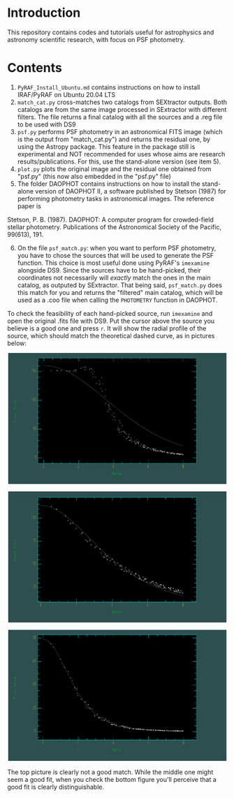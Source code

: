 # Introduction

This repository contains codes and tutorials useful for astrophysics and astronomy scientific research, with focus on PSF photometry.

# Contents

1. ```PyRAF_Install_Ubuntu.md``` contains instructions on how to install IRAF/PyRAF on Ubuntu 20.04 LTS
2. ```match_cat.py``` cross-matches two catalogs from SEXtractor outputs. Both catalogs are from the same image processed in SExtractor with different filters. The file returns a final catalog with all the sources and a .reg file to be used with DS9
3. ```psf.py``` performs PSF photometry in an astronomical FITS image (which is the output from "match_cat.py") and returns the residual one, by using the Astropy package. This feature in the package still is experimental and NOT recommended for uses whose aims are research results/publications. For this, use the stand-alone version (see item 5).
4. ```plot.py``` plots the original image and the residual one obtained from "psf.py" (this now also embedded in the "psf.py" file)
5. The folder DAOPHOT contains instructions on how to install the stand-alone version of DAOPHOT II, a software published by Stetson (1987) for performing photometry tasks in astronomical images. The reference paper is

Stetson, P. B. (1987). DAOPHOT: A computer program for crowded-field stellar photometry. Publications of the Astronomical Society of the Pacific, 99(613), 191.

6. On the file ```psf_match.py```: when you want to perform PSF photometry, you have to chose the sources that will be used to generate the PSF function. This choice is most useful done using PyRAF's ```imexamine``` alongside DS9. Since the sources have to be hand-picked, their coordinates not necessarily will *exactly* match the ones in the main catalog, as outputed by SExtractor. That being said, ```psf_match.py``` does this match for you and returns the "filtered" main catalog, which will be used as a .coo file when calling the ```PHOTOMETRY``` function in DAOPHOT.

To check the feasibility of each hand-picked source, run ```imexamine``` and open the original .fits file with DS9. Put the cursor above the source you believe is a good one and press ```r```. It will show the radial profile of the source, which should match the theoretical dashed curve, as in pictures below:

<p align="center">
<img class="gatsby-resp-image-image" src="https://github.com/augucarv/PSF-photometry/blob/master/images/psf1.png" width="500" height="300" />
</p>

<p align="center">
<img class="gatsby-resp-image-image" src="https://github.com/augucarv/PSF-photometry/blob/master/images/psf2.png" width="500" height="300" />
</p>

<p align="center">
<img class="gatsby-resp-image-image" src="https://github.com/augucarv/PSF-photometry/blob/master/images/psf3.png" width="500" height="300" />
</p>

The top picture is clearly not a good match. While the middle one might seem a good fit, when you check the bottom figure you'll perceive that a good fit is clearly distinguishable. 
